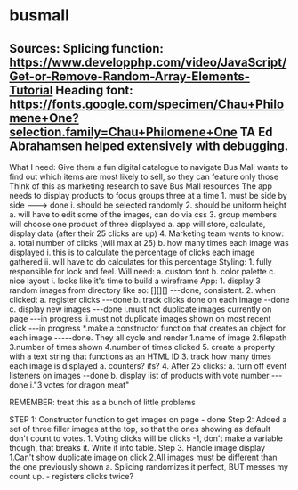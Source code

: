 # busmall
Sources:
Splicing function: https://www.developphp.com/video/JavaScript/Get-or-Remove-Random-Array-Elements-Tutorial
Heading font: https://fonts.google.com/specimen/Chau+Philomene+One?selection.family=Chau+Philomene+One
TA Ed Abrahamsen helped extensively with debugging.
--------------------------------------------------------------------
What I need:
Give them a fun digital catalogue to navigate
Bus Mall wants to find out which items are most likely to sell, so they can feature only those
Think of this as marketing research to save Bus Mall resources
The app needs to display products to focus groups three at a time
    1. must be side by side ---> done
        i. should be selected randomly
    2. should be uniform height
        a. will have to edit some of the images, can do via css
    3. group members will choose one product of three displayed
        a. app will store, calculate, display data (after their 25 clicks are up)
    4. Marketing team wants to know:
        a. total number of clicks (will max at 25)
        b. how many times each image was displayed
            i. this is to calculate the percentage of clicks each image gathered
            ii. will have to do calculates for this percentage
Styling:
    1. fully responsible for look and feel. Will need:
        a. custom font
        b. color palette
        c. nice layout
            i. looks like it's time to build a wireframe
App:
    1. display 3 random images from directory like so: [][][]
        ---done, consistent.
    2. when clicked:
        a. register clicks
        ---done
        b. track clicks done on each image
        --done
        c. display new images
        ---done
            i.must not duplicate images currently on page
            ---in progress
            ii.must not duplicate images shown on most recent click
            ---in progress
                *.make a constructor function that creates an object for each image
                -----done. They all cycle and render
                    1.name of image
                    2.filepath
                    3.number of times shown
                    4.number of times clicked
                    5. create a property with a text string that functions as an HTML ID
    3. track how many times each image is displayed
        a. counters? ifs?
    4. After 25 clicks:
        a. turn off event listeners on images
        --done
        b. display list of products with vote number
        ---done
            i."3 votes for dragon meat"
    
REMEMBER: treat this as a bunch of little problems
    
STEP 1:
Constructor function to get images on page - done
Step 2:
Added a set of three filler images at the top, so that the ones showing as default don't count to votes.
    1. Voting clicks will be clicks -1, don't make a variable though, that breaks it. Write it into table.
Step 3.
Handle image display
    1.Can't show duplicate image on click 
    2.All images must be different than the one previously shown
        a. Splicing randomizes it perfect, BUT messes my count up. - registers clicks twice?


 

